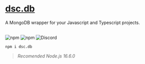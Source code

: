 # [dsc.db](https://www.npmjs.com/dsc.db)

A MongoDB wrapper for your Javascript and Typescript projects.

<div style="display: inline-block"><br>
<img alt="npm" src="https://img.shields.io/npm/v/dsc.db?style=flat-square">
<img alt="npm" src="https://img.shields.io/npm/dt/dsc.db?style=flat-square">
<img alt="Discord" src="https://img.shields.io/discord/782722663549763585?style=flat-square">
</div>
<br>

```
npm i dsc.db
```

> *Recomended Node.js 16.6.0*